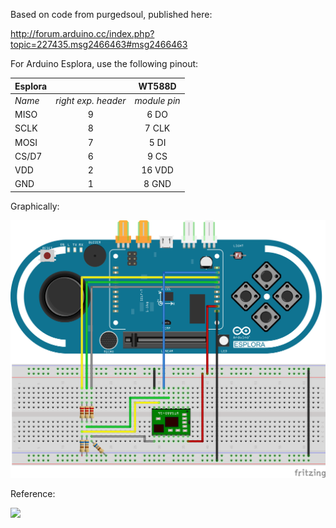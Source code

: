 
Based on code from purgedsoul, published here:

http://forum.arduino.cc/index.php?topic=227435.msg2466463#msg2466463

For Arduino Esplora, use the following pinout:

Esplora |   |WT588D 
-----|:-----:|:--:
*Name* | *right exp. header* | *module pin*|
MISO | 9     |  6 DO 
SCLK | 8     |  7 CLK 
MOSI | 7     |  5 DI 
CS/D7| 6     |  9 CS
VDD  | 2     | 16 VDD 
GND  | 1     |  8 GND

Graphically:

![](https://raw.githubusercontent.com/jcard0na/arduino-audio-loader-WT588D/master/misc/Esplora-WT58DD-16-Programmer_bb.png)

Reference:

![](http://2.bp.blogspot.com/-vYeRQFA-YYw/Ui84488MEVI/AAAAAAAAANc/pOaiPYxMDlI/s1600/PINOUT+esplora+no+oficial.png)

